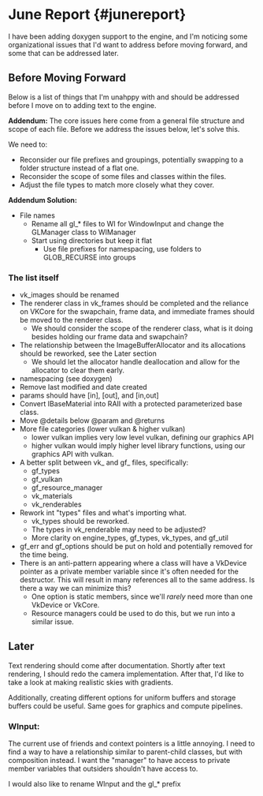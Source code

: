 # June Report {#junereport}

I have been adding doxygen support to the engine, and I'm noticing some organizational issues that 
I'd want to address before moving forward, and some that can be addressed later.

## Before Moving Forward

Below is a list of things that I'm unahppy with and should be addressed before I move on to adding text to the engine.

**Addendum:** The core issues here come from a general file structure and scope of each file. Before we  address the issues below, let's solve this.  

We need to:
- Reconsider our file prefixes and groupings, potentially swapping to a folder structure instead of a flat one.
- Reconsider the scope of some files and classes within the files.
- Adjust the file types to match more closely what they cover.

**Addendum Solution:**
- File names
  - Rename all gl\_\* files to WI for WindowInput and change the GLManager class to WIManager
  - Start using directories but keep it flat
    - Use file prefixes for namespacing, use folders to GLOB_RECURSE into groups

### The list itself

- vk_images should be renamed
- The renderer class in vk_frames should be completed and the reliance on VKCore for the swapchain, frame data, and immediate frames should be moved to the renderer class.
  - We should consider the scope of the renderer class, what is it doing besides holding our frame data and swapchain?
- The relationship between the ImageBufferAllocator and its allocations should be reworked, see the Later section
  - We should let the allocator handle deallocation and allow for the allocator to clear them early.
- namespacing (see doxygen)
- Remove last modified and date created
- params should have \[in], \[out], and \[in,out]
- Convert IBaseMaterial into RAII with a protected parameterized base class.
- Move \@details below \@param and \@returns
- More file categories (lower vulkan & higher vulkan)
  - lower vulkan implies very low level vulkan, defining our graphics API
  - higher vulkan would imply higher level library functions, using our graphics API with vulkan.
- A better split between vk_ and gf_ files, specifically:
  - gf_types
  - gf_vulkan
  - gf_resource_manager
  - vk_materials
  - vk_renderables
- Rework int "types" files and what's importing what.
  - vk_types should be reworked.
  - The types in vk_renderable may need to be adjusted?
  - More clarity on engine_types, gf_types, vk_types, and gf_util
- gf_err and gf_options should be put on hold and potentially removed for the time being.
- There is an anti-pattern appearing where a class will have a VkDevice pointer as a private member variable since it's often needed for the destructor. This will result in many references all to the same address. Is there a way we can minimize this?
  - One option is static members, since we'll *rarely* need more than one VkDevice or VkCore.
  - Resource managers could be used to do this, but we run into a similar issue.

## Later

Text rendering should come after documentation.
Shortly after text rendering, I should redo the camera implementation.
After that, I'd like to take a look at making realistic skies with gradients.

Additionally, creating different options for uniform buffers and storage buffers could be useful.
Same goes for graphics and compute pipelines.

### WInput:
The current use of friends and context pointers is a little annoying. I need to find a way to have a
relationship similar to parent-child classes, but with composition instead. I want the "manager" to have
access to private member variables that outsiders shouldn't have access to.

I would also like to rename WInput and the gl_* prefix
